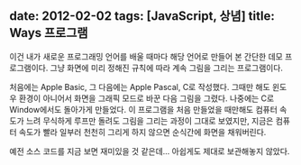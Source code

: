 date: 2012-02-02
tags: [JavaScript, 상념]
title: Ways 프로그램
---
이건 내가 새로운 프로그래밍 언어를 배울 때마다 해당 언어로 만들어 본 간단한 데모 프로그램이다. 그냥 화면에 미리 정해진 규칙에 따라 계속 그림을 그리는 프로그램이다.
<!--more-->

<div style="margin:auto; width:300px; padding:0;">
  <canvas id="canvas5" width="300" height="150"></canvas>
</div>

처음에는 Apple Basic, 그 다음에는 Apple Pascal, C로 작성했다. 그때만 해도 윈도우 환경이 아니어서 화면을 그래픽 모드로 바꾼 다음 그림을 그렸다. 나중에는 C로 Window에서도 돌아가게 만들었다. 이 프로그램을 처음 만들었을 때만해도 컴퓨터 속도가 느려 무식하게 루프만 돌려도 그림을 그리는 과정이 그대로 보였지만, 지금은 컴퓨터 속도가 빨라 일부러 천천히 그리게 하지 않으면 순식간에 화면을 채워버린다.

예전 소스 코드를 지금 보면 재미있을 것 같은데... 아쉽게도 제대로 보관해놓지 않았다.

<script type="text/javascript">
(function () {
    var DELAY = 100, THICKNESS = 10, LANE = 5;
    var SPACE = THICKNESS / LANE;

    var canvas = document.getElementById("canvas5");
    var w = canvas.width, h = canvas.height;
    var g = canvas.getContext("2d");
    var counter = 0;

    g.translate(0.5, 0.5);
    go(0, prepareLines(nextX(), nextY(), nextX(), nextY()), nextColor());

    function go(stage, lines, c) {
        if (counter >= 50*LANE*2) {
            counter = 0;
            clear(g);
        }

        var l = lines[stage];
        drawLine(g, l.x1, l.y1, l.x2, l.y2, c);

        if (stage+1 >= LANE*2) { // move to next point
            setTimeout(function(){go(0, prepareLines(lines[0].x2, lines[LANE].y2, nextX(), nextY()), nextColor());}, DELAY);
        } else {                 // shift line
            setTimeout(function(){go(stage+1, lines, c)}, DELAY);
        }
        counter++;
    }

    function prepareLines(x1, y1, x2, y2) {
        var lines = [];
        for(var i=0; i<LANE; i++) {
            var d = SPACE * i;
            var hls = {} // horizontal line segment
            hls.x1 = x1-d, hls.y1 = y1+d;
            hls.x2 = x2-d, hls.y2 = y1+d;
            lines[i] = hls;

            var vls = {} // vertical line segment
            vls.x1 = x2-d, vls.y1 = y1+d;
            vls.x2 = x2-d, vls.y2 = y2+d;
            lines[i+LANE] = vls
        }
        return lines;
    }

    function drawLine(g, x1, y1, x2, y2, color) {
        g.strokeStyle = color;
        g.beginPath();
        g.moveTo(x1, y1);
        g.lineTo(x2, y2);
        g.stroke();
    }

    function random(min, max) {
        return Math.floor(Math.random()*(max-min)) + min;
    }

    function nextColor() {
        return "rgb("+random(0,255)+","+random(0,255)+","+random(0,255)+")";
    }

    function nextX() {
        return random(THICKNESS, w);
    }

    function nextY() {
        return random(0, h-THICKNESS);
    }

    function clear(g) {
        g.fillStyle = "white";
        g.fillRect(-1, -1, w+1, h+1);
        g.fill();
    }
})();
</script>
